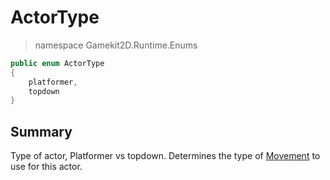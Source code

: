 # ActorType
> namespace Gamekit2D.Runtime.Enums

```csharp
public enum ActorType
{
    platformer,
    topdown
}
```

## Summary
Type of actor, Platformer vs topdown. Determines the type of [Movement](../Actor/Movement.md) to use for this actor.